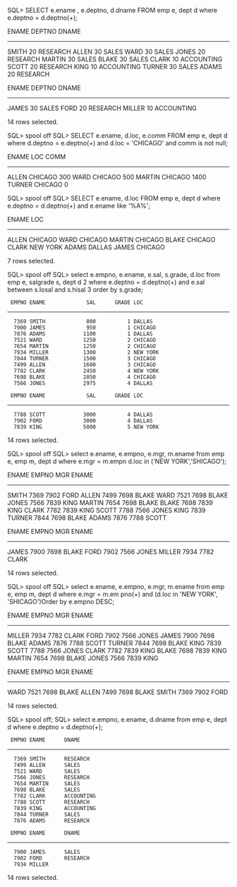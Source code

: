 SQL> SELECT  e.ename , e.deptno, d.dname FROM emp e, dept d where e.deptno = d.deptno(+);

ENAME          DEPTNO DNAME
---------- ---------- --------------
SMITH              20 RESEARCH
ALLEN              30 SALES
WARD               30 SALES
JONES              20 RESEARCH
MARTIN             30 SALES
BLAKE              30 SALES
CLARK              10 ACCOUNTING
SCOTT              20 RESEARCH
KING               10 ACCOUNTING
TURNER             30 SALES
ADAMS              20 RESEARCH

ENAME          DEPTNO DNAME
---------- ---------- --------------
JAMES              30 SALES
FORD               20 RESEARCH
MILLER             10 ACCOUNTING

14 rows selected.

SQL> spool off
SQL> SELECT e.ename, d.loc, e.comm FROM emp e, dept d where d.deptno = e.deptno(+) and d.loc = 'CHICAGO' and comm is not null;

ENAME      LOC                 COMM
---------- ------------- ----------
ALLEN      CHICAGO              300
WARD       CHICAGO              500
MARTIN     CHICAGO             1400
TURNER     CHICAGO                0

SQL> spool off
SQL> SELECT e.ename, d.loc FROM emp e, dept d where e.deptno = d.deptno(+) and e.ename like '%A%';

ENAME      LOC
---------- -------------
ALLEN      CHICAGO
WARD       CHICAGO
MARTIN     CHICAGO
BLAKE      CHICAGO
CLARK      NEW YORK
ADAMS      DALLAS
JAMES      CHICAGO

7 rows selected.

SQL> spool off
SQL> select e.empno, e.ename, e.sal, s.grade, d.loc from emp e, salgrade s, dept d
  2   where  e.deptno = d.deptno(+) and e.sal between s.losal and s.hisal
  3   order by s.grade;

     EMPNO ENAME             SAL      GRADE LOC
---------- ---------- ---------- ---------- -------------
      7369 SMITH             800          1 DALLAS
      7900 JAMES             950          1 CHICAGO
      7876 ADAMS            1100          1 DALLAS
      7521 WARD             1250          2 CHICAGO
      7654 MARTIN           1250          2 CHICAGO
      7934 MILLER           1300          2 NEW YORK
      7844 TURNER           1500          3 CHICAGO
      7499 ALLEN            1600          3 CHICAGO
      7782 CLARK            2450          4 NEW YORK
      7698 BLAKE            2850          4 CHICAGO
      7566 JONES            2975          4 DALLAS

     EMPNO ENAME             SAL      GRADE LOC
---------- ---------- ---------- ---------- -------------
      7788 SCOTT            3000          4 DALLAS
      7902 FORD             3000          4 DALLAS
      7839 KING             5000          5 NEW YORK

14 rows selected.

SQL> spool off
SQL> select e.ename, e.empno, e.mgr, m.ename from emp e, emp m, dept d where e.mgr = m.empn d.loc in ('NEW YORK','SHICAGO');

ENAME           EMPNO        MGR ENAME
---------- ---------- ---------- ----------
SMITH            7369       7902 FORD
ALLEN            7499       7698 BLAKE
WARD             7521       7698 BLAKE
JONES            7566       7839 KING
MARTIN           7654       7698 BLAKE
BLAKE            7698       7839 KING
CLARK            7782       7839 KING
SCOTT            7788       7566 JONES
KING             7839
TURNER           7844       7698 BLAKE
ADAMS            7876       7788 SCOTT

ENAME           EMPNO        MGR ENAME
---------- ---------- ---------- ----------
JAMES            7900       7698 BLAKE
FORD             7902       7566 JONES
MILLER           7934       7782 CLARK

14 rows selected.

SQL> spool off
SQL> select e.ename, e.empno, e.mgr, m.ename from emp e, emp m, dept d where e.mgr = m.em pno(+) and (d.loc in 'NEW YORK', 'SHICAGO')Order by e.empno DESC;

ENAME           EMPNO        MGR ENAME
---------- ---------- ---------- ----------
MILLER           7934       7782 CLARK
FORD             7902       7566 JONES
JAMES            7900       7698 BLAKE
ADAMS            7876       7788 SCOTT
TURNER           7844       7698 BLAKE
KING             7839
SCOTT            7788       7566 JONES
CLARK            7782       7839 KING
BLAKE            7698       7839 KING
MARTIN           7654       7698 BLAKE
JONES            7566       7839 KING

ENAME           EMPNO        MGR ENAME
---------- ---------- ---------- ----------
WARD             7521       7698 BLAKE
ALLEN            7499       7698 BLAKE
SMITH            7369       7902 FORD

14 rows selected.

SQL> spool off;
SQL> select e.empno, e.ename, d.dname from emp e, dept d where e.deptno = d.deptno(+);

     EMPNO ENAME      DNAME
---------- ---------- --------------
      7369 SMITH      RESEARCH
      7499 ALLEN      SALES
      7521 WARD       SALES
      7566 JONES      RESEARCH
      7654 MARTIN     SALES
      7698 BLAKE      SALES
      7782 CLARK      ACCOUNTING
      7788 SCOTT      RESEARCH
      7839 KING       ACCOUNTING
      7844 TURNER     SALES
      7876 ADAMS      RESEARCH

     EMPNO ENAME      DNAME
---------- ---------- --------------
      7900 JAMES      SALES
      7902 FORD       RESEARCH
      7934 MILLER

14 rows selected.
